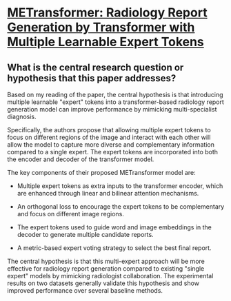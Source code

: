 # [METransformer: Radiology Report Generation by Transformer with Multiple   Learnable Expert Tokens](https://arxiv.org/abs/2304.02211)

## What is the central research question or hypothesis that this paper addresses?

 Based on my reading of the paper, the central hypothesis is that introducing multiple learnable "expert" tokens into a transformer-based radiology report generation model can improve performance by mimicking multi-specialist diagnosis. 

Specifically, the authors propose that allowing multiple expert tokens to focus on different regions of the image and interact with each other will allow the model to capture more diverse and complementary information compared to a single expert. The expert tokens are incorporated into both the encoder and decoder of the transformer model. 

The key components of their proposed METransformer model are:

- Multiple expert tokens as extra inputs to the transformer encoder, which are enhanced through linear and bilinear attention mechanisms.

- An orthogonal loss to encourage the expert tokens to be complementary and focus on different image regions. 

- The expert tokens used to guide word and image embeddings in the decoder to generate multiple candidate reports.

- A metric-based expert voting strategy to select the best final report.

The central hypothesis is that this multi-expert approach will be more effective for radiology report generation compared to existing "single expert" models by mimicking radiologist collaboration. The experimental results on two datasets generally validate this hypothesis and show improved performance over several baseline methods.

